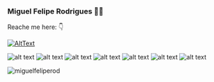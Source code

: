 ### Miguel Felipe Rodrigues 👨‍💻

Reache me here: 👇

[![AltText](https://img.shields.io/badge/LinkedIn-0077B5?style=for-the-badge&logo=linkedin&logoColor=white)](https://www.linkedin.com/in/miguel-felipe-rodrigues-68b845120/)

<!--
**miguelfeliperod/miguelfeliperod** is a ✨ _special_ ✨ repository because its `README.md` (this file) appears on your GitHub profile.

Here are some ideas to get you started:

- 🔭 I’m currently working on ...
- 🌱 I’m currently learning ...
- 👯 I’m looking to collaborate on ...
- 🤔 I’m looking for help with ...
- 💬 Ask me about ...
- 📫 How to reach me: ...
- 😄 Pronouns: ...
- ⚡ Fun fact: ...
-->

![alt text]( 	https://img.shields.io/badge/Unity-100000?style=for-the-badge&logo=unity&logoColor=white) ![alt text](https://img.shields.io/badge/C%23-239120?style=for-the-badge&logo=c-sharp&logoColor=white) ![alt text](https://img.shields.io/badge/.NET-5C2D91?style=for-the-badge&logo=.net&logoColor=white) ![alt text](https://img.shields.io/badge/Kotlin-0095D5?&style=for-the-badge&logo=kotlin&logoColor=white) ![alt text](https://img.shields.io/badge/Dart-0175C2?style=for-the-badge&logo=dart&logoColor=white) ![alt text](https://img.shields.io/badge/Lua-2C2D72?style=for-the-badge&logo=lua&logoColor=white) ![alt text]( 	https://img.shields.io/badge/Flutter-02569B?style=for-the-badge&logo=flutter&logoColor=white) 


![miguelfeliperod](https://github-readme-stats.vercel.app/api?username=anuraghazra&show_icons=true&theme=tokyonight)
